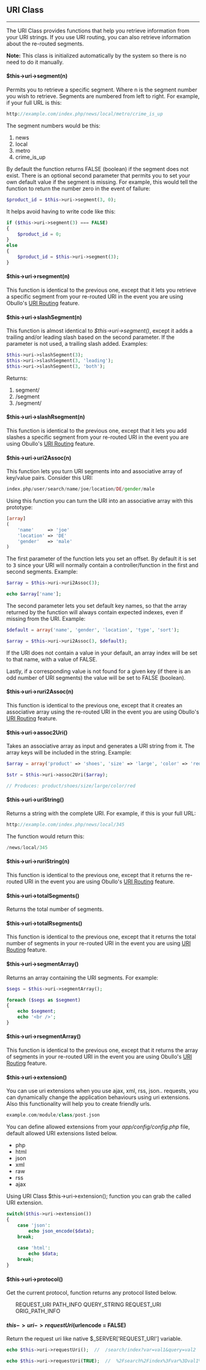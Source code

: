 ## URI Class

------

The URI Class provides functions that help you retrieve information from your URI strings. If you use URI routing, you can also retrieve information about the re-routed segments.

**Note:** This class is initialized automatically by the system so there is no need to do it manually.

#### $this->uri->segment(n)

Permits you to retrieve a specific segment. Where n is the segment number you wish to retrieve. Segments are numbered from left to right. For example, if your full URL is this:

```php
http://example.com/index.php/news/local/metro/crime_is_up
```

The segment numbers would be this:

<ol>
    <li>news</li>
    <li>local</li>
    <li>metro</li>
    <li>crime_is_up</li>
</ol>

By default the function returns FALSE (boolean) if the segment does not exist. There is an optional second parameter that permits you to set your own default value if the segment is missing. For example, this would tell the function to return the number zero in the event of failure:

```php
$product_id = $this->uri->segment(3, 0);
```

It helps avoid having to write code like this:

```php
if ($this->uri->segment(3) === FALSE)
{
    $product_id = 0;
}
else
{
    $product_id = $this->uri->segment(3);
}
```

#### $this->uri->rsegment(n)

This function is identical to the previous one, except that it lets you retrieve a specific segment from your re-routed URI in the event you are using Obullo's [URI Routing](/docs/advanced/#uri-routing) feature.

#### $this->uri->slashSegment(n)

This function is almost identical to <dfn>$this->uri->segment()</dfn>, except it adds a trailing and/or leading slash based on the second parameter. If the parameter is not used, a trailing slash added. Examples:

```php
$this->uri->slashSegment(3);
$this->uri->slashSegment(3, 'leading');
$this->uri->slashSegment(3, 'both');
```

Returns:

<ol>
    <li>segment/</li>
    <li>/segment</li>
    <li>/segment/</li>
</ol>

#### $this->uri->slashRsegment(n)

This function is identical to the previous one, except that it lets you add slashes a specific segment from your re-routed URI in the event you are using Obullo's [URI Routing](/docs/advanced/#uri-routing) feature.

#### $this->uri->uri2Assoc(n)

This function lets you turn URI segments into and associative array of key/value pairs. Consider this URI:

```php
index.php/user/search/name/joe/location/DE/gender/male
```

Using this function you can turn the URI into an associative array with this prototype:

```php
[array]
(
    'name'     => 'joe'
    'location' => 'DE'
    'gender'   => 'male'
)
```

The first parameter of the function lets you set an offset. By default it is set to <kbd>3</kbd> since your URI will normally contain a controller/function in the first and second segments. Example:

```php
$array = $this->uri->uri2Assoc(3);

echo $array['name']; 
```

The second parameter lets you set default key names, so that the array returned by the function will always contain expected indexes, even if missing from the URI. Example:

```php
$default = array('name', 'gender', 'location', 'type', 'sort');

$array = $this->uri->uri2Assoc(3, $default);
```

If the URI does not contain a value in your default, an array index will be set to that name, with a value of FALSE.

Lastly, if a corresponding value is not found for a given key (if there is an odd number of URI segments) the value will be set to FALSE (boolean).

#### $this->uri->ruri2Assoc(n)

This function is identical to the previous one, except that it creates an associative array using the re-routed URI in the event you are using Obullo's [URI Routing](/docs/advanced/#uri-routing) feature.

#### $this->uri->assoc2Uri()

Takes an associative array as input and generates a URI string from it. The array keys will be included in the string. Example:

```php
$array = array('product' => 'shoes', 'size' => 'large', 'color' => 'red');

$str = $this->uri->assoc2Uri($array);

// Produces: product/shoes/size/large/color/red
```

#### $this->uri->uriString()

Returns a string with the complete URI. For example, if this is your full URL:

```php
http://example.com/index.php/news/local/345
```

The function would return this:

```php
/news/local/345
```

#### $this->uri->ruriString(n)

This function is identical to the previous one, except that it returns the re-routed URI in the event you are using Obullo's [URI Routing](/docs/advanced/#uri-routing) feature.

#### $this->uri->totalSegments()

Returns the total number of segments.

#### $this->uri->totalRsegments()

This function is identical to the previous one, except that it returns the total number of segments in your re-routed URI in the event you are using [URI Routing](/docs/advanced/#uri-routing) feature.

#### $this->uri->segmentArray()

Returns an array containing the URI segments. For example:

```php
$segs = $this->uri->segmentArray();

foreach ($segs as $segment)
{
    echo $segment;
    echo '<br />';
}
```

#### $this->uri->rsegmentArray()

This function is identical to the previous one, except that it returns the array of segments in your re-routed URI in the event you are using Obullo's [URI Routing](/docs/advanced/#uri-routing) feature.

#### $this->uri->extension()

You can use uri extensions when you use ajax, xml, rss, json.. requests, you can dynamically change the application behaviours using uri extensions. Also this functionality will help you to create friendly urls.

```php
example.com/module/class/post.json 
```

You can define allowed extensions from your <var>app/config/config.php</var> file, default allowed URI extensions listed below.

<ul>
    <li>php</li>
    <li>html</li>
    <li>json</li>
    <li>xml</li>
    <li>raw</li>
    <li>rss</li>
    <li>ajax</li>
</ul>

Using URI Class $this->uri->extension(); function you can grab the called URI extension. 

```php
switch($this->uri->extension())
{
    case 'json':
        echo json_encode($data);
    break;
    
    case 'html':
        echo $data;
    break;
}
```

#### $this->uri->protocol()

Get the current protocol, function returns any protocol listed below.

<ul>
    </li>REQUEST_URI</li>
    </li>PATH_INFO</li>
    </li>QUERY_STRING</li>
    </li>REQUEST_URI</li>
    </li>ORIG_PATH_INFO</li>
</ul>

#### $this->uri->requestUri($urlencode = FALSE)

Return the request uri like native $_SERVER['REQUEST_URI'] variable.

```php
echo $this->uri->requestUri();  //  /search/index?var=val1&query=val2 

echo $this->uri->requestUri(TRUE);  //  %2Fsearch%2Findex%3Fvar%3Dval1%26query%3Dval2 
```